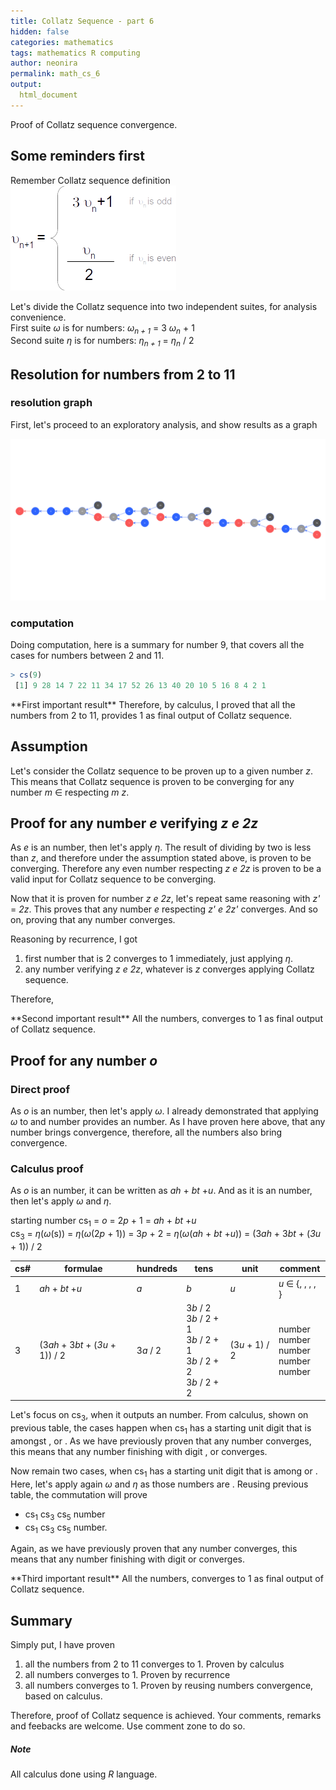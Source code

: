 ```yaml
---
title: Collatz Sequence - part 6
hidden: false
categories: mathematics
tags: mathematics R computing 
author: neonira
permalink: math_cs_6
output:
  html_document
---
```

Proof of Collatz sequence convergence. 

##  Some reminders first

Remember Collatz sequence definition
![collatz definition](/images/maths/collatz/cs.png)

Let's divide the Collatz sequence into two independent suites, for analysis convenience.   
First suite <cite class='kw'> &omega;</cite> is for <cite class='kw odd'></cite> numbers: <cite class='kw'> &omega;<sub>n + 1</sub></cite> = 3 <cite class='kw'> &omega;<sub>n</sub></cite> + 1    
Second suite <cite class='kw'> &eta;</cite> is for <cite class='kw even'></cite> numbers: 
<cite class='kw'> &eta;<sub>n + 1</sub></cite> = <cite class='kw'> &eta;<sub>n</sub></cite> / 2  


##  Resolution for numbers from 2 to 11

###  resolution graph
First, let's proceed to an exploratory analysis, and show results as a graph

![The resolution graph](/images/maths/collatz/2-11serie.png)

###  computation 
Doing computation, here is a summary for number 9, that covers all the cases for numbers between 2 and 11. 

```r
> cs(9)
 [1] 9 28 14 7 22 11 34 17 52 26 13 40 20 10 5 16 8 4 2 1
```

<span class='do'>
**First important result**  
Therefore, by calculus, I proved that all the numbers from 2 to 11, provides 1 as final output of Collatz sequence. 
</span>


##  Assumption

Let's consider the Collatz sequence to be proven up to a given number <cite class='kw'>z</cite>. This means that Collatz sequence is proven to be converging for any number <cite class='kw'>m</cite> &isin; <cite class='math_N'></cite> respecting <cite class='kw'>m</cite> <cite class='math_lt'></cite> <cite class='kw'>z</cite>. 

##  Proof for any <cite class='kw even'></cite> number <cite class='kw'>e</cite> verifying <cite class='kw'>z</cite> <cite class='math_lt'></cite> <cite class='kw'>e</cite> <cite class='math_lt'></cite> <cite class='kw'>2z</cite>

As <cite class='kw'>e</cite> is an <cite class='kw even'></cite> number, then let's apply <cite class='kw'>&eta;</cite>. The result of dividing by two is less than <cite class='kw'>z</cite>, and therefore under the assumption stated above, is proven to be converging. Therefore any even number respecting <cite class='kw'>z</cite> <cite class='math_lt'></cite> <cite class='kw'>e</cite> <cite class='math_lt'></cite> <cite class='kw'>2z</cite> is proven to be a valid input for Collatz sequence to be converging.  

Now that it is proven for <cite class='kw even'></cite> number <cite class='kw'>z</cite> <cite class='math_lt'></cite> <cite class='kw'>e</cite> <cite class='math_lt'></cite> <cite class='kw'>2z</cite>, let's repeat same reasoning with <cite class='kw'>z'</cite> = <cite class='kw'>2z</cite>. This proves that any <cite class='kw even'></cite> number <cite class='kw'>e</cite> respecting <cite class='kw'>z'</cite> <cite class='math_lt'></cite> <cite class='kw'>e</cite> <cite class='math_lt'></cite> <cite class='kw'>2z'</cite> converges. And so on, proving that any <cite class='kw even'></cite> number converges.

Reasoning by recurrence, I got
1. first <cite class='kw even'></cite> number that is 2 converges to 1 immediately, just applying <cite class='kw'>&eta;</cite>.  
1. any <cite class='kw even'></cite> number verifying <cite class='kw'>z</cite> <cite class='math_lt'></cite> <cite class='kw'>e</cite> <cite class='math_lt'></cite> <cite class='kw'>2z</cite>, whatever is <cite class='kw'>z</cite> converges applying Collatz sequence.

Therefore,

<span class='do'>
**Second important result**  
All the <cite class='kw even'></cite> numbers, converges to 1 as final output of Collatz sequence. 
</span>

##  Proof for any <cite class='kw odd'></cite> number <cite class='kw'>o</cite>

###  Direct proof
As <cite class='kw'>o</cite> is an <cite class='kw odd'></cite> number, then let's apply <cite class='kw'>&omega;</cite>. I already demonstrated that applying <cite class='kw'>&omega;</cite> to and <cite class='kw odd'></cite> number provides an <cite class='kw even'></cite> number. As I have proven here above, that any <cite class='kw even'></cite> number brings convergence, therefore,  all the <cite class='kw odd'></cite> numbers also bring convergence. 

###  Calculus proof

As <cite class='kw'>o</cite> is an <cite class='kw odd'></cite> number, it can be written as <cite class='kw'>ah</cite> + <cite class='kw'>bt</cite> +<cite class='kw'>u</cite>. And as it is an <cite class='kw odd'></cite> number, then let's apply <cite class='kw'>&omega;</cite> and <cite class='kw'>&eta;</cite>. 

starting number cs<sub>1</sub> = <cite class='kw'>o</cite> = 2<cite class='kw'>p</cite> + 1 = <cite class='kw'>ah</cite> + <cite class='kw'>bt</cite> +<cite class='kw'>u</cite>  
cs<sub>3</sub> = <cite class='kw'>&eta;</cite>(<cite class='kw'>&omega;</cite>(s)) = <cite class='kw'>&eta;</cite>(<cite class='kw'>&omega;</cite>(2<cite class='kw'>p</cite> + 1)) = 3<cite class='kw'>p</cite> + 2 = <cite class='kw'>&eta;</cite>(<cite class='kw'>&omega;</cite>(<cite class='kw'>ah</cite> + <cite class='kw'>bt</cite> +<cite class='kw'>u</cite>)) = (3<cite class='kw'>ah</cite> + 3<cite class='kw'>bt</cite> + (<cite class='kw'>3u </cite>+ 1)) / 2    

<table>
<thead>
<tr>
<th>cs#</th><th>formulae</th><th>hundreds</th><th>tens</th><th>unit</th><th>comment</th>
</tr>
</thead>
<tbody>
<tr>
<td>1</td><td><cite class='kw'>ah</cite> + <cite class='kw'>bt</cite> +<cite class='kw'>u</cite></td><td><cite class='kw'>a</cite></td><td><cite class='kw'>b</cite></td><td><cite class='kw'>u</cite></td><td><cite class='kw'>u</cite> &isin; {<span class='digit digit1'></span>, <span class='digit digit3'></span>, <span class='digit digit5'></span>, <span class='digit digit7'></span>, <span class='digit digit9'></span>}</td></tr>

<tr><td>3</td><td>(3<cite class='kw'>ah</cite> + 3<cite class='kw'>bt</cite> + (<cite class='kw'>3u </cite>+ 1)) / 2</td><td>3<cite class='kw'>a</cite> / 2</td>
<td>
3<cite class='kw'>b</cite> / 2 <br>
3<cite class='kw'>b</cite> / 2 + 1<br>
3<cite class='kw'>b</cite> / 2 + 1<br>
3<cite class='kw'>b</cite> / 2 + 2<br>
3<cite class='kw'>b</cite> / 2 + 2<br>
</td>
<td>(3<cite class='kw'>u</cite> + 1) / 2</td>
<td>
<span class='digit digit1'></span> <cite class='arrow'></cite> <span class='digit digit2'></span>  <cite class='kw even'></cite> number<br>
<span class='digit digit3'></span> <cite class='arrow'></cite> <span class='digit digit5'></span> <cite class='kw odd'></cite> number<br>
<span class='digit digit5'></span> <cite class='arrow'></cite> <span class='digit digit8'></span> <cite class='kw even'></cite> number<br>
<span class='digit digit7'></span> <cite class='arrow'></cite> <span class='digit digit1'></span> <cite class='kw odd'></cite> number<br>
<span class='digit digit9'></span> <cite class='arrow'></cite> <span class='digit digit4'></span> <cite class='kw even'></cite> number<br>
</td></tr>
</tbody>
</table>


Let's focus on cs<sub>3</sub>, when it outputs an <cite class='kw even'></cite> number. From calculus, shown on previous table, the cases happen when cs<sub>1</sub> has a starting unit digit that is amongst <span class='digit digit1'></span>, <span class='digit digit5'></span> or <span class='digit digit9'></span>. As we have previously proven that any <cite class='kw even'></cite> number converges, this means that any <cite class='kw odd'></cite> number finishing with digit <span class='digit digit1'></span>, <span class='digit digit5'></span> or <span class='digit digit9'></span> converges.  

Now remain two cases, when cs<sub>1</sub> has a starting unit digit that is among <span class='digit digit3'></span> or <span class='digit digit7'></span>. Here, let's apply again <cite class='kw'>&omega;</cite> and <cite class='kw'>&eta;</cite> as those numbers are <cite class='kw odd'></cite>. Reusing previous table, the commutation will prove 
- cs<sub>1</sub> <span class='digit digit3'></span> <cite class='arrow'></cite> cs<sub>3</sub> <span class='digit digit5'></span> <cite class='arrow'></cite> cs<sub>5</sub><span class='digit digit8'></span> <cite class='kw even'></cite> number
- cs<sub>1</sub> <span class='digit digit7'></span> <cite class='arrow'></cite>  cs<sub>3</sub> <span class='digit digit1'></span> <cite class='arrow'></cite> cs<sub>5</sub><span class='digit digit2'></span> <cite class='kw even'></cite> number. 

Again, as we have previously proven that any <cite class='kw even'></cite> number converges, this means that any <cite class='kw odd'></cite> number finishing with digit <span class='digit digit3'></span> or <span class='digit digit7'></span> converges.

<span class='do'>
**Third important result**  
All the <cite class='kw odd'></cite> numbers, converges to 1 as final output of Collatz sequence. 
</span>


##  Summary

Simply put, I have proven 

1. all the numbers from 2 to 11 converges to 1. Proven by calculus
2. all <cite class='kw even'></cite> numbers converges to 1. Proven by recurrence
3. all <cite class='kw odd'></cite> numbers converges to 1. Proven by reusing <cite class='kw even'></cite> numbers convergence, based on calculus. 

Therefore, proof of Collatz sequence is achieved. Your comments, remarks and feebacks are welcome. Use comment zone to do so. 


#####  Note
All calculus done using <cite class='kw'>R</cite> language.


